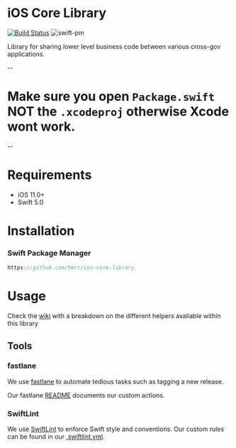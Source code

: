 
# iOS Core Library

[![Build Status](https://app.bitrise.io/app/87e3e9b4bbc67fdf/status.svg?token=7zkTATaU7BBDnGwm6LoXAA)](https://app.bitrise.io/app/87e3e9b4bbc67fdf)
![swift-pm](https://img.shields.io/badge/SwiftPM-Compatible-success.svg)

Library for sharing lower level business code between various cross-gov applications.

--
# Make sure you open `Package.swift` NOT the `.xcodeproj` otherwise Xcode wont work.
--

# Requirements

- iOS 11.0+
- Swift 5.0

# Installation

### Swift Package Manager
```swift
https://github.com/hmrc/ios-core-library
```

# Usage
Check the [wiki](https://github.com/hmrc/ios-core-library/wiki) with a breakdown on the different helpers avaliable within this library

## Tools

### fastlane

We use [fastlane](https://docs.fastlane.tools/getting-started/ios) to automate tedious tasks such as tagging a new release.

Our fastlane [README](https://github.com/hmrc/ios-core-library/tree/master/fastlane) documents our custom actions.

### SwiftLint

We use [SwiftLint](https://github.com/realm/SwiftLint) to enforce Swift style and conventions. Our custom rules can be found in our [.swiftlint.yml](https://github.com/hmrc/ios-core-library/blob/master/.swiftlint.yml).
